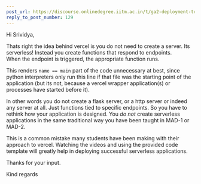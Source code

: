 ```yaml
---
post_url: https://discourse.onlinedegree.iitm.ac.in/t/ga2-deployment-tools-discussion-thread-tds-jan-2025/161120/131
reply_to_post_number: 129
---
```

Hi Srividya,

Thats right the idea behind vercel is you do not need to create a server. Its serverless! Instead you create functions that respond to endpoints.  
When the endpoint is triggered, the appropriate function runs.

This renders `name == main` part of the code unnecessary at best, since python interpreters only run this line if that file was the starting point of the application (but its not, because a vercel wrapper application(s) or processes have started before it).

In other words you do not create a flask server, or a http server or indeed any server at all. Just functions tied to specific endpoints. So you have to rethink how your application is designed. You *do not* create serverless applications in the same traditional way you have been taught in MAD-1 or MAD-2.

This is a common mistake many students have been making with their approach to vercel. Watching the videos and using the provided code template will greatly help in deploying successful serverless applications.

Thanks for your input.

Kind regards